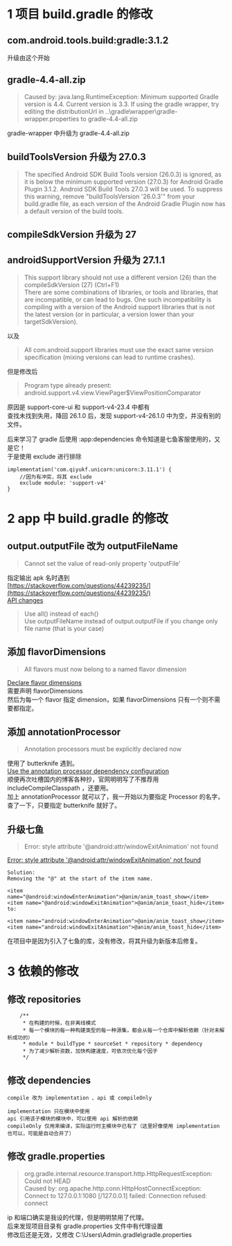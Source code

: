 # 1 项目 build.gradle 的修改
## com.android.tools.build:gradle:3.1.2
升级由这个开始

## gradle-4.4-all.zip
>Caused by: java.lang.RuntimeException: Minimum supported Gradle version is 4.4. Current version is 3.3. If using the gradle wrapper, try editing the distributionUrl in ..\gradle\wrapper\gradle-wrapper.properties to gradle-4.4-all.zip

gradle-wrapper 中升级为 gradle-4.4-all.zip

## buildToolsVersion 升级为 27.0.3
> The specified Android SDK Build Tools version (26.0.3) is ignored, as it is below the minimum supported version (27.0.3) for Android Gradle Plugin 3.1.2.
Android SDK Build Tools 27.0.3 will be used.
To suppress this warning, remove "buildToolsVersion '26.0.3'" from your build.gradle file, as each version of the Android Gradle Plugin now has a default version of the build tools.

## compileSdkVersion 升级为 27

## androidSupportVersion 升级为 27.1.1 
>This support library should not use a different version (26) than the compileSdkVersion (27) (Ctrl+F1)   
There are some combinations of libraries, or tools and libraries, that are incompatible, or can lead to bugs. One such incompatibility is compiling with a version of the Android support libraries that is not the latest version (or in particular, a version lower than your targetSdkVersion).

以及
> All com.android.support libraries must use the exact same version specification (mixing versions can lead to runtime crashes). 

但是修改后
>Program type already present: android.support.v4.view.ViewPager$ViewPositionComparator    

原因是 support-core-ui 和 support-v4-23.4 中都有  
查找未找到失用，降回 26.1.0 后，发现 support-v4-26.1.0 中为空，并没有别的文件。

后来学习了 gradle 后使用 :app:dependencies 命令知道是七鱼客服使用的，又是它！  
于是使用 exclude 进行排除


    implementation('com.qiyukf.unicorn:unicorn:3.11.1') {
        //因为有冲突，将其 exclude
        exclude module: 'support-v4'
    }

# 2 app 中 build.gradle 的修改
## output.outputFile 改为 outputFileName
> Cannot set the value of read-only property 'outputFile'

指定输出 apk 名时遇到  
[https://stackoverflow.com/questions/44239235/](https://stackoverflow.com/questions/44239235/)  
[API changes](https://developer.android.com/studio/build/gradle-plugin-3-0-0-migration.html#variant_api)  
>Use all() instead of each()  
Use outputFileName instead of output.outputFile if you change only file name (that is your case)

## 添加 flavorDimensions
>All flavors must now belong to a named flavor dimension

[Declare flavor dimensions](https://developer.android.com/studio/build/gradle-plugin-3-0-0-migration.html?utm_source=android-studio#flavor_dimensions)  
需要声明 flavorDimensions  
然后为每一个 flavor 指定 dimension，如果 flavorDimensions 只有一个则不需要都指定。

## 添加 annotationProcessor
> Annotation processors must be explicitly declared now

使用了 butterknife 遇到。  
[Use the annotation processor dependency configuration](https://developer.android.com/studio/build/gradle-plugin-3-0-0-migration.html?utm_source=android-studio#annotationProcessor_config)  
顺便再次吐槽国内的博客各种抄，官网明明写了不推荐用 includeCompileClasspath ，还要用。  
加上 annotationProcessor 就可以了，我一开始以为要指定 Processor 的名字，查了一下，只要指定 butterknife 就好了。

## 升级七鱼
> Error: style attribute '@android:attr/windowExitAnimation' not found

[Error: style attribute '@android:attr/windowExitAnimation' not found](https://stackoverflow.com/questions/45952607/)  
```
Solution:
Removing the "@" at the start of the item name.

<item name="@android:windowEnterAnimation">@anim/anim_toast_show</item>
<item name="@android:windowExitAnimation">@anim/anim_toast_hide</item>
to:

<item name="android:windowEnterAnimation">@anim/anim_toast_show</item>
<item name="android:windowExitAnimation">@anim/anim_toast_hide</item>
```
在项目中是因为引入了七鱼的库，没有修改，将其升级为新版本后修复。

# 3 依赖的修改  
## 修改 repositories
        /**
         * 在构建的时候，在非离线模式
         * 每一个模块的每一种构建类型的每一种源集，都会从每一个仓库中解析依赖（针对未解析成功的）
         * module * buildType * sourceSet * repository * dependency
         * 为了减少解析资数，加快构建速度，可依次优化每个因子
         */

## 修改 dependencies
    compile 改为 implementation 、api 或 compileOnly
    
    implementation 只在模块中使用
    api 引用该子模块的模块中，可以使用 api 解析的依赖
    compileOnly 仅用来编译，实际运行时主模块中已有了（这里好像使用 implementation 也可以，可能是自动合并了）
    
## 修改 gradle.properties
> org.gradle.internal.resource.transport.http.HttpRequestException: Could not HEAD  
Caused by: org.apache.http.conn.HttpHostConnectException: Connect to 127.0.0.1:1080 [/127.0.0.1] failed: Connection refused: connect

ip 和端口确实是我设的代理，但是明明禁用了代理。  
后来发现项目目录有 gradle.properties 文件中有代理设置  
修改后还是无效，又修改 C:\Users\Admin\.gradle\gradle.properties